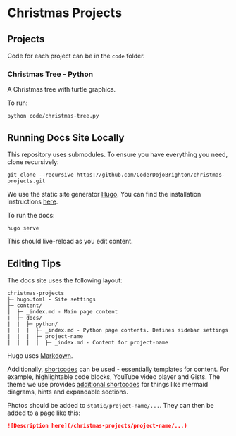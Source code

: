 # Christmas Projects


## Projects

Code for each project can be in the `code` folder.


### Christmas Tree - Python

A Christmas tree with turtle graphics.

To run:
```shell
python code/christmas-tree.py
```


## Running Docs Site Locally

This repository uses submodules.
To ensure you have everything you need, clone recursively:
```shell
git clone --recursive https://github.com/CoderDojoBrighton/christmas-projects.git
```

We use the static site generator [Hugo](https://gohugo.io/).
You can find the installation instructions [here](https://gohugo.io/installation/).

To run the docs:
```shell
hugo serve
```
This should live-reload as you edit content.


## Editing Tips

The docs site uses the following layout:

```
christmas-projects
├─ hugo.toml - Site settings
├─ content/
|  ├─ _index.md - Main page content
|  ├─ docs/
|  |  ├─ python/
|  |  |  ├─ _index.md - Python page contents. Defines sidebar settings
|  |  |  ├─ project-name
|  |  |  |  ├─ _index.md - Content for project-name 
```

Hugo uses [Markdown](https://www.markdownguide.org/basic-syntax/).

Additionally, [shortcodes](https://gohugo.io/content-management/shortcodes/) can be used - essentially templates for content.
For example, highlightable code blocks, YouTube video player and Gists.
The theme we use provides [additional shortcodes](https://hugo-book-demo.netlify.app/) for things like mermaid diagrams, hints and expandable sections.

Photos should be added to `static/project-name/...`.
They can then be added to a page like this:
```markdown
![Description here](/christmas-projects/project-name/...)
```

